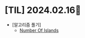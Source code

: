 # [TIL] 2024.02.16📒

* [알고리즘 풀기]
  * [Number Of Islands](https://github.com/elephant97/Algorithm/blob/main/Leetcode/Java/Medium/Number%20of%20Islands.java)
